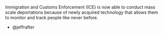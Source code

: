 Immigration and Customs Enforcement (ICE) is now able to conduct mass scale deportations because of newly acquired technology that allows them to monitor and track people like never before.

* @jeffrafter
